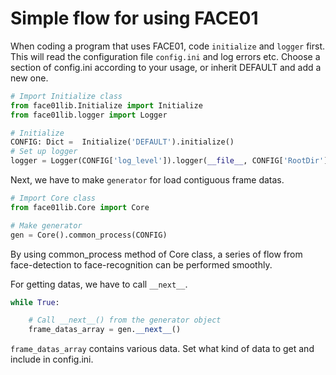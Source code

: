 # Simple flow for using FACE01

When coding a program that uses FACE01, code `initialize` and `logger` first.
This will read the configuration file `config.ini` and log errors etc.
Choose a section of config.ini according to your usage, or inherit DEFAULT and add a new one.

```python
# Import Initialize class
from face01lib.Initialize import Initialize
from face01lib.logger import Logger

# Initialize
CONFIG: Dict =  Initialize('DEFAULT').initialize()
# Set up logger
logger = Logger(CONFIG['log_level']).logger(__file__, CONFIG['RootDir'])
```

Next, we have to make `generator` for load contiguous frame datas.
```python
# Import Core class
from face01lib.Core import Core

# Make generator
gen = Core().common_process(CONFIG)
```

By using common_process method of Core class, a series of flow from face-detection to face-recognition can be performed smoothly.

For getting datas, we have to call `__next__`.
```python
while True:

    # Call __next__() from the generator object
    frame_datas_array = gen.__next__()
```

`frame_datas_array` contains various data.
Set what kind of data to get and include in config.ini.